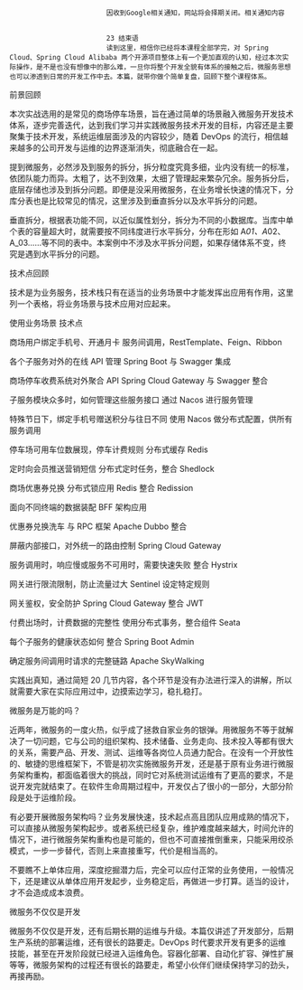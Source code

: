
                            
                            因收到Google相关通知，网站将会择期关闭。相关通知内容
                            
                            
                            23 结束语
                            读到这里，相信你已经将本课程全部学完，对 Spring Cloud、Spring Cloud Alibaba 两个开源项目整体上有一个更加直观的认知，经过本次实际操作，是不是也没有想像中的那么难，一旦你将整个开发全貌有体系的接触之后，微服务思想也可以渗透到日常的开发工作中去。本篇，就带你做个简单复盘，回顾下整个课程体系。

前景回顾

本次实战选用的是常见的商场停车场景，旨在通过简单的场景融入微服务开发技术体系，逐步完善迭代，达到我们学习并实践微服务技术开发的目标，内容还是主要聚集于技术开发，系统运维层面涉及的内容较少，随着 DevOps 的流行，相信越来越多的公司开发与运维的边界逐渐消失，彻底融合在一起。

提到微服务，必然涉及到服务的拆分，拆分粒度究竟多细，业内没有统一的标准，依团队能力而异。太粗了，达不到效果，太细了管理起来繁杂冗余。服务拆分后，底层存储也涉及到拆分问题。即便是没采用微服务，在业务增长快速的情况下，分库分表也是比较常见的情况，这里涉及到垂直拆分以及水平拆分的问题。

垂直拆分，根据表功能不同，以近似属性划分，拆分为不同的小数据库。当库中单个表的容量超大时，就需要按不同纬度进行水平拆分，分布在形如 A*01、A*02、A_03……等不同的表中。本案例中不涉及水平拆分问题，如果存储体系不变，终究是遇到水平拆分的问题。

技术点回顾

技术是为业务服务，技术栈只有在适当的业务场景中才能发挥出应用有作用，这里列一个表格，将业务场景与技术应用对应起来。




使用业务场景
技术点





商场用户绑定手机号、开通月卡
服务间调用，RestTemplate、Feign、Ribbon



各个子服务对外的在线 API 管理
Spring Boot 与 Swagger 集成



商场停车收费系统对外聚合 API
Spring Cloud Gateway 与 Swagger 整合



子服务模块众多时，如何管理这些服务接口
通过 Nacos 进行服务管理



特殊节日下，绑定手机号赠送积分与往日不同
使用 Nacos 做分布式配置，供所有服务调用



停车场可用车位数展现，停车计费规则
分布式缓存 Redis



定时向会员推送营销短信
分布式定时任务，整合 Shedlock



商场优惠券兑换
分布式锁应用 Redis 整合 Redission



面向不同终端的数据装配
BFF 架构应用



优惠券兑换洗车
与 RPC 框架 Apache Dubbo 整合



屏蔽内部接口，对外统一的路由控制
Spring Cloud Gateway



服务调用时，响应慢或服务不可用时，需要快速失败
整合 Hystrix



网关进行限流限制，防止流量过大
Sentinel 设定特定规则



网关鉴权，安全防护
Spring Cloud Gateway 整合 JWT



付费出场时，计费数据的完整性
使用分布式事务，整合组件 Seata



每个子服务的健康状态如何
整合 Spring Boot Admin



确定服务间调用时请求的完整链路
Apache SkyWalking



实践出真知，通过简短 20 几节内容，各个环节是没有办法进行深入的讲解，所以就需要大家在实际应用过中，边摸索边学习，稳扎稳打。

微服务是万能的吗？

近两年，微服务的一度火热，似乎成了拯救自家业务的银弹。用微服务不等于就解决了一切问题，它与公司的组织架构、技术储备、业务走向、技术投入等都有很大的关系，需要产品、开发、测试、运维等各岗位人员通力配合。在没有一个开放性的、敏捷的思维框架下，不管是初次实施微服务开发，还是基于原有业务进行微服务架构重构，都面临着很大的挑战，同时它对系统测试运维有了更高的要求，不是说开发完就结束了。在软件生命周期过程中，开发仅占了很小的一部分，大部分阶段是处于运维阶段。

有必要开展微服务架构吗？业务发展快速，技术起点高且团队应用成熟的情况下，可以直接从微服务架构起步。或者系统已经复杂，维护难度越来越大，时间允许的情况下，进行微服务架构重构也是可能的，但也不可直接推倒重来，只能采用绞杀模式，一步一步替代，否则上来直接重写，代价是相当高的。

不要瞧不上单体应用，深度挖掘潜力后，完全可以应付正常的业务使用，一般情况下，还是建议从单体应用开发起步，业务稳定后，再做进一步打算。适当的设计，才不会造成成本浪费。

微服务不仅仅是开发

微服务不仅仅是开发，还有后期长期的运维与升级。本篇仅讲述了开发部分，后期生产系统的部署运维，还有很长的路要走。DevOps 时代要求开发有更多的运维技能，甚至在开发阶段就已经进入运维角色。容器化部署、自动化扩容、弹性扩展等等，微服务架构的过程还有很长的路要走，希望小伙伴们继续保持学习的劲头，再接再励。

                        
                        
                            